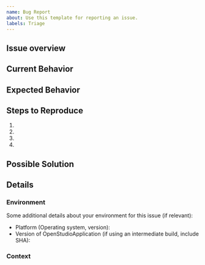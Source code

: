 ```yaml
---
name: Bug Report
about: Use this template for reporting an issue.
labels: Triage
---
```

Issue overview
--------------
<!--- Provide a general summary of the issue -->

## Current Behavior
<!--- Tell us what happens instead of the expected behavior -->

## Expected Behavior
<!--- Tell us what should happen -->

## Steps to Reproduce
<!-- Provide an unambiguous set of steps to reproduce this bug. -->
<!--- Provide a link to a model that has the bug (a minimum complete and verifiable example (MCVE) is preferred) and/or code to reproduce -->
1.
2.
3.
4.

## Possible Solution
<!--- Optional, but if you can, suggest a fix/reason for the bug, -->

## Details

### Environment

Some additional details about your environment for this issue (if relevant):
 - Platform (Operating system, version):
 - Version of OpenStudioApplication (if using an intermediate build, include SHA):

### Context
<!--- How has this issue affected you? What are you trying to accomplish? -->
